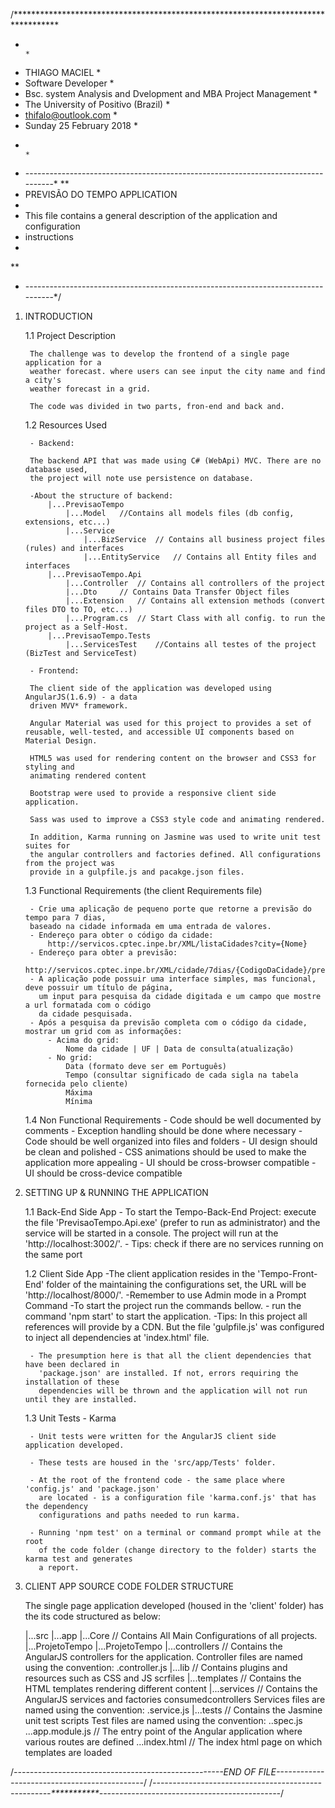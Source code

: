 /**********************************************************************************
* 																				   *
* THIAGO MACIEL                                                                    *
* Software Developer						                                       *
* Bsc. system Analysis and Dvelopment and MBA Project Management                   *
* The University of Positivo (Brazil)                                              *
* thifalo@outlook.com                                                              *
* Sunday 25 February 2018  													       *
* 																				   *
* ---------------------------------------------------------------------------------*
**
* PREVISÃO DO TEMPO APPLICATION
*
* This file contains a general description of the application and configuration
* instructions
*
**
* ---------------------------------------------------------------------------------*/

1. INTRODUCTION
	
	1.1 Project Description

		The challenge was to develop the frontend of a single page application for a
		weather forecast. where users can see input the city name and find a city's
        weather forecast in a grid.

		The code was divided in two parts, fron-end and back and.

	1.2 Resources Used

		- Backend:

		The backend API that was made using C# (WebApi) MVC. There are no database used,
        the project will note use persistence on database.

		-About the structure of backend:
			|...PrevisaoTempo
				|...Model	//Contains all models files (db config, extensions, etc...)
				|...Service
					|...BizService	// Contains all business project files (rules) and interfaces
					|...EntityService	// Contains all Entity files and interfaces
			|...PrevisaoTempo.Api
				|...Controller	// Contains all controllers of the project
				|...Dto		// Contains Data Transfer Object files
				|...Extension	// Contains all extension methods (convert files DTO to TO, etc...)
				|...Program.cs	// Start Class with all config. to run the project as a Self-Host.
			|...PrevisaoTempo.Tests
				|...ServicesTest	//Contains all testes of the project (BizTest and ServiceTest)

		- Frontend:

		The client side of the application was developed using AngularJS(1.6.9) - a data
		driven MVV* framework.

		Angular Material was used for this project to provides a set of reusable, well-tested, and accessible UI components based on Material Design.

		HTML5 was used for rendering content on the browser and CSS3 for styling and
		animating rendered content

		Bootstrap were used to provide a responsive client side application.

        Sass was used to improve a CSS3 style code and animating rendered.

		In addition, Karma running on Jasmine was used to write unit test suites for 
		the angular controllers and factories defined. All configurations from the project was
        provide in a gulpfile.js and pacakge.json files.

	1.3 Functional Requirements (the client Requirements file)

		- Crie uma aplicação de pequeno porte que retorne a previsão do tempo para 7 dias,
        baseado na cidade informada em uma entrada de valores.
        - Endereço para obter o código da cidade:
            http://servicos.cptec.inpe.br/XML/listaCidades?city={Nome}
        - Endereço para obter a previsão:
            http://servicos.cptec.inpe.br/XML/cidade/7dias/{CodigoDaCidade}/previsao.xml
        - A aplicação pode possuir uma interface simples, mas funcional, deve possuir um título de página,
          um input para pesquisa da cidade digitada e um campo que mostre a url formatada com o código
          da cidade pesquisada.
        - Após a pesquisa da previsão completa com o código da cidade, mostrar um grid com as informações:
            - Acima do grid:
                Nome da cidade | UF | Data de consulta(atualização)
            - No grid:
                Data (formato deve ser em Português)
                Tempo (consultar significado de cada sigla na tabela fornecida pelo cliente)
                Máxima
                Mínima


	1.4 Non Functional Requirements
		- Code should be well documented by comments
		- Exception handling should be done where necessary
		- Code should be well organized into files and folders
		- UI design should be clean and polished
		- CSS animations should be used to make the application more appealing
		- UI should be cross-browser compatible
		- UI should be cross-device compatible

2. SETTING UP & RUNNING THE APPLICATION
	
	1.1 Back-End Side App
		- To start the Tempo-Back-End Project:
			execute the file 'PrevisaoTempo.Api.exe' (prefer to run as administrator) and the
			service will be started in a console. The project will run at the
			'http://localhost:3002/'.
		- Tips: check if there are no services running on the same port

	1.2 Client Side App
		-The client application resides in the 'Tempo-Front-End' folder of the
		  maintaining the configurations set, the URL
		  will be 'http://localhost/8000/'.
		-Remember to use Admin mode in a Prompt Command
        -To start the project run the commands bellow.
			- run the command 'npm start' to start the application.
		-Tips: In this project all references will provide by a CDN. But the file 'gulpfile.js'
			was configured to inject all dependencies at 'index.html' file.

		- The presumption here is that all the client dependencies that have been declared in
		  'package.json' are installed. If not, errors requiring the installation of these
		  dependencies will be thrown and the application will not run until they are installed.

	1.3 Unit Tests - Karma

		- Unit tests were written for the AngularJS client side application developed.

		- These tests are housed in the 'src/app/Tests' folder.

		- At the root of the frontend code - the same place where 'config.js' and 'package.json'
		  are located - is a configuration file 'karma.conf.js' that has the dependency 
		  configurations and paths needed to run karma.

		- Running 'npm test' on a terminal or command prompt while at the root 
		  of the code folder (change directory to the folder) starts the karma test and generates
		  a report.

3. CLIENT APP SOURCE CODE FOLDER STRUCTURE
	
	The single page application developed (housed in the 'client' folder) has the its code structured
	as below:

	|...src
		|...app
			|...Core	// Contains All Main Configurations of all projects.
			|...ProjetoTempo
			|...ProjetoTempo
				|...controllers 	// Contains the AngularJS controllers for the application.
										Controller files are named using the convention:
										<feature>.controller.js
				|...lib				// Contains plugins and resources such as CSS and JS scrfiles
				|...templates		// Contains the HTML templates rendering different content
				|...services		// Contains the AngularJS services and factories consumedcontrollers
										Services files are named using the convention:
										<feature>.service.js
			|...tests 			//  Contains the Jasmine unit test scripts
									Test files are named using the convention:
								   	<feature>.<controller or service>.spec.js
			...app.module.js 			// The entry point of the Angular application where various routes are
								   		   defined
			...index.html 		// The index html page on which templates are loaded

/*----------------------------------------------------END OF FILE---------------------------------------------*/
/*----------------------------------------------------***********---------------------------------------------*/